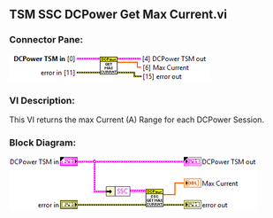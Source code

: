 ## **TSM SSC DCPower Get Max Current.vi**
### Connector Pane:
![alt text](/docs/images/Instrument%20Control/DCPower/Source/TSM%20SSC%20DCPower%20Get%20Max%20Current.vic.png "TSM SSC DCPower Get Max Current.vi connector pane")

### VI Description:
This VI returns the max Current (A) Range for each DCPower Session.

### Block Diagram:
![alt text](/docs/images/Instrument%20Control/DCPower/Source/TSM%20SSC%20DCPower%20Get%20Max%20Current.vid.png "TSM SSC DCPower Get Max Current.vi block diagram")
